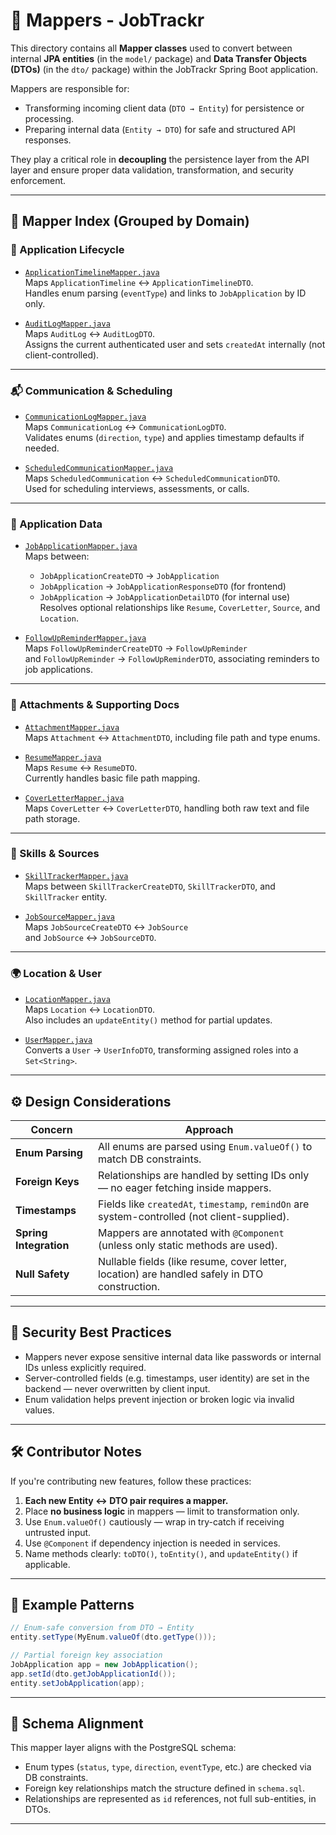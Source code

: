 # 🔄 Mappers - JobTrackr

This directory contains all **Mapper classes** used to convert between internal **JPA entities** (in the `model/` package) and **Data Transfer Objects (DTOs)** (in the `dto/` package) within the JobTrackr Spring Boot application.

Mappers are responsible for:
- Transforming incoming client data (`DTO → Entity`) for persistence or processing.
- Preparing internal data (`Entity → DTO`) for safe and structured API responses.

They play a critical role in **decoupling** the persistence layer from the API layer and ensure proper data validation, transformation, and security enforcement.

---

## 📁 Mapper Index (Grouped by Domain)

### 📌 Application Lifecycle

- [`ApplicationTimelineMapper.java`](./ApplicationTimelineMapper.java)  
  Maps `ApplicationTimeline` ↔ `ApplicationTimelineDTO`.  
  Handles enum parsing (`eventType`) and links to `JobApplication` by ID only.

- [`AuditLogMapper.java`](./AuditLogMapper.java)  
  Maps `AuditLog` ↔ `AuditLogDTO`.  
  Assigns the current authenticated user and sets `createdAt` internally (not client-controlled).

---

### 📬 Communication & Scheduling

- [`CommunicationLogMapper.java`](./CommunicationLogMapper.java)  
  Maps `CommunicationLog` ↔ `CommunicationLogDTO`.  
  Validates enums (`direction`, `type`) and applies timestamp defaults if needed.

- [`ScheduledCommunicationMapper.java`](./ScheduledCommunicationMapper.java)  
  Maps `ScheduledCommunication` ↔ `ScheduledCommunicationDTO`.  
  Used for scheduling interviews, assessments, or calls.

---

### 📄 Application Data

- [`JobApplicationMapper.java`](./JobApplicationMapper.java)  
  Maps between:
  - `JobApplicationCreateDTO` → `JobApplication`
  - `JobApplication` → `JobApplicationResponseDTO` (for frontend)
  - `JobApplication` → `JobApplicationDetailDTO` (for internal use)  
  Resolves optional relationships like `Resume`, `CoverLetter`, `Source`, and `Location`.

- [`FollowUpReminderMapper.java`](./FollowUpReminderMapper.java)  
  Maps `FollowUpReminderCreateDTO` → `FollowUpReminder`  
  and `FollowUpReminder` → `FollowUpReminderDTO`, associating reminders to job applications.

---

### 📎 Attachments & Supporting Docs

- [`AttachmentMapper.java`](./AttachmentMapper.java)  
  Maps `Attachment` ↔ `AttachmentDTO`, including file path and type enums.

- [`ResumeMapper.java`](./ResumeMapper.java)  
  Maps `Resume` ↔ `ResumeDTO`.  
  Currently handles basic file path mapping.

- [`CoverLetterMapper.java`](./CoverLetterMapper.java)  
  Maps `CoverLetter` ↔ `CoverLetterDTO`, handling both raw text and file path storage.

---

### 🧠 Skills & Sources

- [`SkillTrackerMapper.java`](./SkillTrackerMapper.java)  
  Maps between `SkillTrackerCreateDTO`, `SkillTrackerDTO`, and `SkillTracker` entity.

- [`JobSourceMapper.java`](./JobSourceMapper.java)  
  Maps `JobSourceCreateDTO` ↔ `JobSource`  
  and `JobSource` ↔ `JobSourceDTO`.

---

### 🌍 Location & User

- [`LocationMapper.java`](./LocationMapper.java)  
  Maps `Location` ↔ `LocationDTO`.  
  Also includes an `updateEntity()` method for partial updates.

- [`UserMapper.java`](./UserMapper.java)  
  Converts a `User` → `UserInfoDTO`, transforming assigned roles into a `Set<String>`.

---

## ⚙️ Design Considerations

| Concern             | Approach                                                                 |
|---------------------|--------------------------------------------------------------------------|
| **Enum Parsing**     | All enums are parsed using `Enum.valueOf()` to match DB constraints.     |
| **Foreign Keys**     | Relationships are handled by setting IDs only — no eager fetching inside mappers. |
| **Timestamps**       | Fields like `createdAt`, `timestamp`, `remindOn` are system-controlled (not client-supplied). |
| **Spring Integration** | Mappers are annotated with `@Component` (unless only static methods are used). |
| **Null Safety**       | Nullable fields (like resume, cover letter, location) are handled safely in DTO construction. |

---

## 🔐 Security Best Practices

- Mappers never expose sensitive internal data like passwords or internal IDs unless explicitly required.
- Server-controlled fields (e.g. timestamps, user identity) are set in the backend — never overwritten by client input.
- Enum validation helps prevent injection or broken logic via invalid values.

---

## 🛠 Contributor Notes

If you're contributing new features, follow these practices:

1. **Each new Entity ↔ DTO pair requires a mapper.**
2. Place **no business logic** in mappers — limit to transformation only.
3. Use `Enum.valueOf()` cautiously — wrap in try-catch if receiving untrusted input.
4. Use `@Component` if dependency injection is needed in services.
5. Name methods clearly: `toDTO()`, `toEntity()`, and `updateEntity()` if applicable.

---

## 🧾 Example Patterns

```java
// Enum-safe conversion from DTO → Entity
entity.setType(MyEnum.valueOf(dto.getType()));

// Partial foreign key association
JobApplication app = new JobApplication();
app.setId(dto.getJobApplicationId());
entity.setJobApplication(app);
````

---

## 🧩 Schema Alignment

This mapper layer aligns with the PostgreSQL schema:

* Enum types (`status`, `type`, `direction`, `eventType`, etc.) are checked via DB constraints.
* Foreign key relationships match the structure defined in `schema.sql`.
* Relationships are represented as `id` references, not full sub-entities, in DTOs.

---
